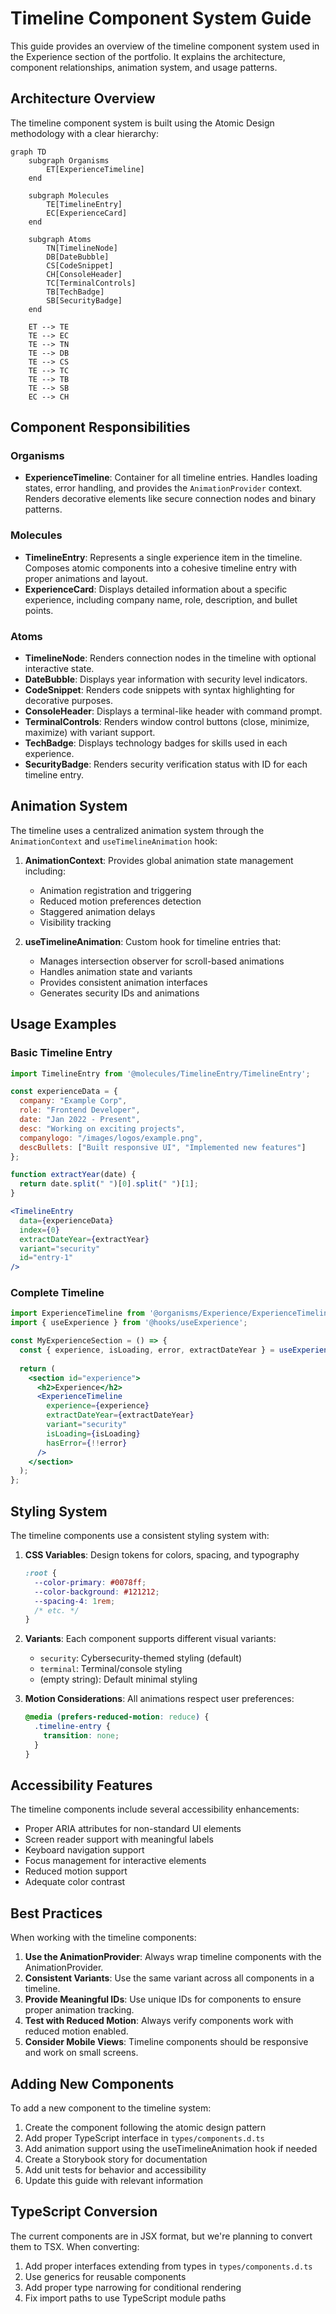 # Timeline Component System Guide

This guide provides an overview of the timeline component system used in the Experience section of the portfolio. It explains the architecture, component relationships, animation system, and usage patterns.

## Architecture Overview

The timeline component system is built using the Atomic Design methodology with a clear hierarchy:

```mermaid
graph TD
    subgraph Organisms
        ET[ExperienceTimeline]
    end
    
    subgraph Molecules
        TE[TimelineEntry]
        EC[ExperienceCard]
    end
    
    subgraph Atoms
        TN[TimelineNode]
        DB[DateBubble]
        CS[CodeSnippet]
        CH[ConsoleHeader]
        TC[TerminalControls]
        TB[TechBadge]
        SB[SecurityBadge]
    end
    
    ET --> TE
    TE --> EC
    TE --> TN
    TE --> DB
    TE --> CS
    TE --> TC
    TE --> TB
    TE --> SB
    EC --> CH
```

## Component Responsibilities

### Organisms

- **ExperienceTimeline**: Container for all timeline entries. Handles loading states, error handling, and provides the `AnimationProvider` context. Renders decorative elements like secure connection nodes and binary patterns.

### Molecules

- **TimelineEntry**: Represents a single experience item in the timeline. Composes atomic components into a cohesive timeline entry with proper animations and layout.
- **ExperienceCard**: Displays detailed information about a specific experience, including company name, role, description, and bullet points.

### Atoms

- **TimelineNode**: Renders connection nodes in the timeline with optional interactive state.
- **DateBubble**: Displays year information with security level indicators.
- **CodeSnippet**: Renders code snippets with syntax highlighting for decorative purposes.
- **ConsoleHeader**: Displays a terminal-like header with command prompt.
- **TerminalControls**: Renders window control buttons (close, minimize, maximize) with variant support.
- **TechBadge**: Displays technology badges for skills used in each experience.
- **SecurityBadge**: Renders security verification status with ID for each timeline entry.

## Animation System

The timeline uses a centralized animation system through the `AnimationContext` and `useTimelineAnimation` hook:

1. **AnimationContext**: Provides global animation state management including:
   - Animation registration and triggering
   - Reduced motion preferences detection
   - Staggered animation delays
   - Visibility tracking

2. **useTimelineAnimation**: Custom hook for timeline entries that:
   - Manages intersection observer for scroll-based animations
   - Handles animation state and variants
   - Provides consistent animation interfaces
   - Generates security IDs and animations

## Usage Examples

### Basic Timeline Entry

```jsx
import TimelineEntry from '@molecules/TimelineEntry/TimelineEntry';

const experienceData = {
  company: "Example Corp",
  role: "Frontend Developer",
  date: "Jan 2022 - Present",
  desc: "Working on exciting projects",
  companylogo: "/images/logos/example.png",
  descBullets: ["Built responsive UI", "Implemented new features"]
};

function extractYear(date) {
  return date.split(" ")[0].split(" ")[1];
}

<TimelineEntry
  data={experienceData}
  index={0}
  extractDateYear={extractYear}
  variant="security"
  id="entry-1"
/>
```

### Complete Timeline

```jsx
import ExperienceTimeline from '@organisms/Experience/ExperienceTimeline';
import { useExperience } from '@hooks/useExperience';

const MyExperienceSection = () => {
  const { experience, isLoading, error, extractDateYear } = useExperience();
  
  return (
    <section id="experience">
      <h2>Experience</h2>
      <ExperienceTimeline
        experience={experience}
        extractDateYear={extractDateYear}
        variant="security"
        isLoading={isLoading}
        hasError={!!error}
      />
    </section>
  );
};
```

## Styling System

The timeline components use a consistent styling system with:

1. **CSS Variables**: Design tokens for colors, spacing, and typography
   ```css
   :root {
     --color-primary: #0078ff;
     --color-background: #121212;
     --spacing-4: 1rem;
     /* etc. */
   }
   ```

2. **Variants**: Each component supports different visual variants:
   - `security`: Cybersecurity-themed styling (default)
   - `terminal`: Terminal/console styling
   - (empty string): Default minimal styling

3. **Motion Considerations**: All animations respect user preferences:
   ```css
   @media (prefers-reduced-motion: reduce) {
     .timeline-entry {
       transition: none;
     }
   }
   ```

## Accessibility Features

The timeline components include several accessibility enhancements:

- Proper ARIA attributes for non-standard UI elements
- Screen reader support with meaningful labels
- Keyboard navigation support
- Focus management for interactive elements
- Reduced motion support
- Adequate color contrast

## Best Practices

When working with the timeline components:

1. **Use the AnimationProvider**: Always wrap timeline components with the AnimationProvider.
2. **Consistent Variants**: Use the same variant across all components in a timeline.
3. **Provide Meaningful IDs**: Use unique IDs for components to ensure proper animation tracking.
4. **Test with Reduced Motion**: Always verify components work with reduced motion enabled.
5. **Consider Mobile Views**: Timeline components should be responsive and work on small screens.

## Adding New Components

To add a new component to the timeline system:

1. Create the component following the atomic design pattern
2. Add proper TypeScript interface in `types/components.d.ts`
3. Add animation support using the useTimelineAnimation hook if needed
4. Create a Storybook story for documentation
5. Add unit tests for behavior and accessibility
6. Update this guide with relevant information

## TypeScript Conversion

The current components are in JSX format, but we're planning to convert them to TSX. When converting:

1. Add proper interfaces extending from types in `types/components.d.ts`
2. Use generics for reusable components
3. Add proper type narrowing for conditional rendering
4. Fix import paths to use TypeScript module paths

